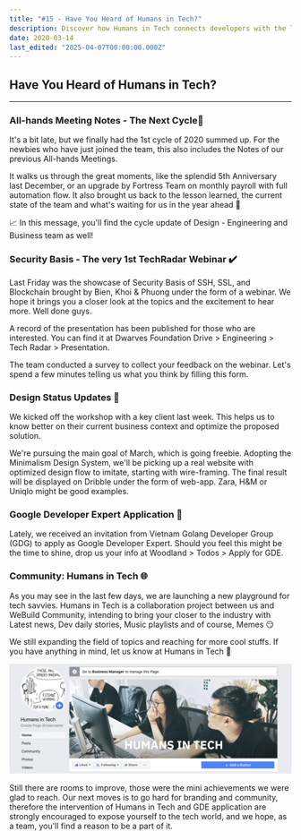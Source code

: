 ```yaml
---
title: "#15 - Have You Heard of Humans in Tech?"
description: Discover how Humans in Tech connects developers with the latest tech news, community stories, and events to boost your involvement in the tech industry.
date: 2020-03-14
last_edited: "2025-04-07T00:00:00.000Z"
---
```


## Have You Heard of Humans in Tech?

---

### All-hands Meeting Notes - The Next Cycle📍

It's a bit late, but we finally had the 1st cycle of 2020 summed up. For the newbies who have just joined the team, this also includes the Notes of our previous All-hands Meetings.

It walks us through the great moments, like the splendid 5th Anniversary last December, or an upgrade by Fortress Team on monthly payroll with full automation flow. It also brought us back to the lesson learned, the current state of the team and what's waiting for us in the year ahead 🤟

📈 In this message, you'll find the cycle update of Design - Engineering and Business team as well!

### Security Basis - The very 1st TechRadar Webinar ✔️

Last Friday was the showcase of Security Basis of SSH, SSL, and Blockchain brought by Bien, Khoi & Phuong under the form of a webinar. We hope it brings you a closer look at the topics and the excitement to hear more. Well done guys.

A record of the presentation has been published for those who are interested. You can find it at Dwarves Foundation Drive > Engineering > Tech Radar > Presentation.

The team conducted a survey to collect your feedback on the webinar. Let's spend a few minutes telling us what you think by filling this form.

### Design Status Updates 🌆

We kicked off the workshop with a key client last week. This helps us to know better on their current business context and optimize the proposed solution.

We're pursuing the main goal of March, which is going freebie. Adopting the Minimalism Design System, we'll be picking up a real website with optimized design flow to imitate, starting with wire-framing. The final result will be displayed on Dribble under the form of web-app. Zara, H&M or Uniqlo might be good examples.

### Google Developer Expert Application 🌟

Lately, we received an invitation from Vietnam Golang Developer Group (GDG) to apply as Google Developer Expert. Should you feel this might be the time to shine, drop us your info at Woodland > Todos > Apply for GDE.

### Community: Humans in Tech 🌐

As you may see in the last few days, we are launching a new playground for tech savvies. Humans in Tech is a collaboration project between us and WeBuild Community, intending to bring your closer to the industry with Latest news, Dev daily stories, Music playlists and of course, Memes 😏

We still expanding the field of topics and reaching for more cool stuffs. If you have anything in mind, let us know at Humans in Tech 🤞

![](assets/notion-image-1744007162736-j7wwp.webp)

Still there are rooms to improve, those were the mini achievements we were glad to reach. Our next moves is to go hard for branding and community, therefore the intervention of Humans in Tech and GDE application are strongly encouraged to expose yourself to the tech world, and we hope, as a team, you'll find a reason to be a part of it.

